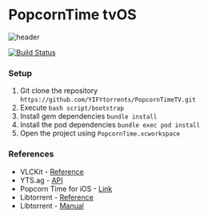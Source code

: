 PopcornTime tvOS
================

![header](https://github.com/YIFYtorrents/PopcornTimeTV/raw/master/Assets/Header.png?raw=true)


[![Build Status](https://travis-ci.org/YIFYtorrents/PopcornTimeTV.svg?branch=master)](https://travis-ci.org/YIFYtorrents/PopcornTimeTV)

### Setup

1. Git clone the repository `https://github.com/YIFYtorrents/PopcornTimeTV.git`
2. Execute `bash script/bootstrap`
2. Install gem dependencies `bundle install`
3. Install the pod dependencies `bundle exec pod install`
4. Open the project using `PopcornTime.xcworkspace`


### References
- VLCKit - [Reference](https://wiki.videolan.org/VLCKit/)
- YTS.ag - [API](https://yts.ag/api)
- Popcorn Time for iOS - [Link](https://github.com/danylokostyshyn/popcorntime-ios)
- Libtorrent - [Reference](http://www.rasterbar.com/products/libtorrent/reference.html)
- Libtorrent - [Manual](http://www.rasterbar.com/products/libtorrent/manual.html)
